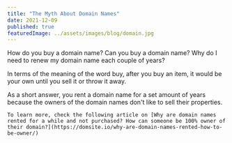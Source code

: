 ```yaml
---
title: "The Myth About Domain Names"
date: 2021-12-09
published: true
featuredImage: ../assets/images/blog/domain.jpg
---
```


How do you buy a domain name? Can you buy a domain name? Why do I need to renew my domain name each couple of years? 

In terms of the meaning of the word buy, after you buy an item, it would be your own until you sell it or throw it away.

As a short answer, you rent a domain name for a set amount of years because the owners of the domain names don't like to sell their properties.

```
To learn more, check the following article on [Why are domain names rented for a while and not purchased? How can someone be 100% owner of their domain?](https://domsite.io/why-are-domain-names-rented-how-to-be-owner/) 
```
